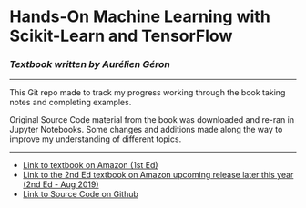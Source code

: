 # Hands-On Machine Learning with Scikit-Learn and TensorFlow
### *Textbook written by Aurélien Géron*
***
This Git repo made to track my progress working through the book taking notes and completing examples.  

Original Source Code material from the book was downloaded and re-ran in Jupyter Notebooks.  Some changes and additions made along the way to improve my understanding of different topics.
***
- [Link to textbook on Amazon (1st Ed)](https://www.amazon.com/Hands-Machine-Learning-Scikit-Learn-TensorFlow-ebook/dp/B06XNKV5TS/)  
- [Link to the 2nd Ed textbook on Amazon upcoming release later this year (2nd Ed - Aug 2019)](https://www.amazon.com/Hands-Machine-Learning-Scikit-Learn-TensorFlow/dp/1492032646)  
- [Link to Source Code on Github](https://github.com/ageron/handson-ml)
